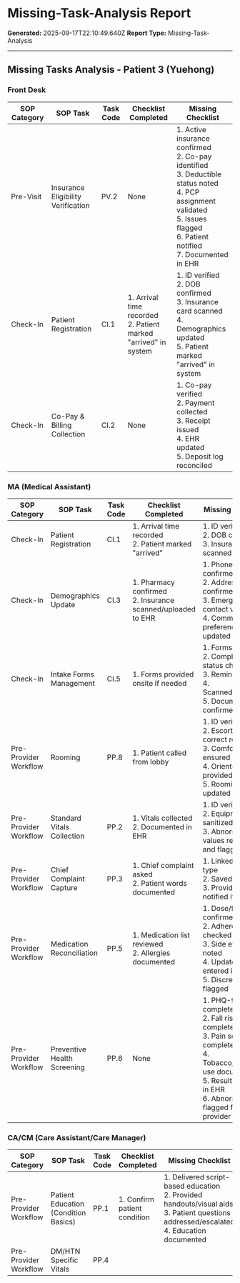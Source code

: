 # Missing-Task-Analysis Report

**Generated:** 2025-09-17T22:10:49.640Z
**Report Type:** Missing-Task-Analysis

---

## Missing Tasks Analysis - Patient 3 (Yuehong)

### Front Desk

| SOP Category | SOP Task | Task Code | Checklist Completed | Missing Checklist |
|--------------|----------|-----------|---------------------|-------------------|
| Pre-Visit | Insurance Eligibility Verification | PV.2 | None | 1. Active insurance confirmed<br>2. Co-pay identified<br>3. Deductible status noted<br>4. PCP assignment validated<br>5. Issues flagged<br>6. Patient notified<br>7. Documented in EHR |
| Check-In | Patient Registration | CI.1 | 1. Arrival time recorded<br>2. Patient marked "arrived" in system | 1. ID verified<br>2. DOB confirmed<br>3. Insurance card scanned<br>4. Demographics updated<br>5. Patient marked "arrived" in system |
| Check-In | Co-Pay & Billing Collection | CI.2 | None | 1. Co-pay verified<br>2. Payment collected<br>3. Receipt issued<br>4. EHR updated<br>5. Deposit log reconciled |

### MA (Medical Assistant)

| SOP Category | SOP Task | Task Code | Checklist Completed | Missing Checklist |
|--------------|----------|-----------|---------------------|-------------------|
| Check-In | Patient Registration | CI.1 | 1. Arrival time recorded<br>2. Patient marked "arrived" | 1. ID verified<br>2. DOB confirmed<br>3. Insurance card scanned |
| Check-In | Demographics Update | CI.3 | 1. Pharmacy confirmed<br>2. Insurance scanned/uploaded to EHR | 1. Phone number confirmed<br>2. Address confirmed<br>3. Emergency contact verified<br>4. Communication preference updated |
| Check-In | Intake Forms Management | CI.5 | 1. Forms provided onsite if needed | 1. Forms sent<br>2. Completion status checked<br>3. Reminder sent<br>4. Scanned/uploaded<br>5. Documentation confirmed |
| Pre-Provider Workflow | Rooming | PP.8 | 1. Patient called from lobby | 1. ID verified<br>2. Escorted to correct room<br>3. Comfort ensured<br>4. Orientation provided<br>5. Rooming status updated in EHR |
| Pre-Provider Workflow | Standard Vitals Collection | PP.2 | 1. Vitals collected<br>2. Documented in EHR | 1. ID verified<br>2. Equipment sanitized<br>3. Abnormal values rechecked and flagged |
| Pre-Provider Workflow | Chief Complaint Capture | PP.3 | 1. Chief complaint asked<br>2. Patient words documented | 1. Linked to visit type<br>2. Saved in EHR<br>3. Provider notified if urgent |
| Pre-Provider Workflow | Medication Reconciliation | PP.5 | 1. Medication list reviewed<br>2. Allergies documented | 1. Dose/frequency confirmed<br>2. Adherence checked<br>3. Side effects noted<br>4. Updates entered in portal<br>5. Discrepancies flagged |
| Pre-Provider Workflow | Preventive Health Screening | PP.6 | None | 1. PHQ-9 completed (if due)<br>2. Fall risk completed (if due)<br>3. Pain scale completed<br>4. Tobacco/alcohol use documented<br>5. Results entered in EHR<br>6. Abnormal flagged for provider |

### CA/CM (Care Assistant/Care Manager)

| SOP Category | SOP Task | Task Code | Checklist Completed | Missing Checklist |
|--------------|----------|-----------|---------------------|-------------------|
| Pre-Provider Workflow | Patient Education (Condition Basics) | PP.1 | 1. Confirm patient condition | 1. Delivered script-based education<br>2. Provided handouts/visual aids<br>3. Patient questions addressed/escalated<br>4. Education documented |
| Pre-Provider Workflow | DM/HTN Specific Vitals | PP.4